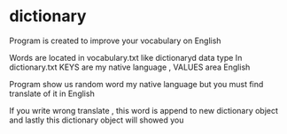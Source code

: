 # dictionary
Program is created to improve your vocabulary on English

Words are located in vocabulary.txt like dictionaryd data type
In dictionary.txt KEYS are my native language , VALUES area English

Program show us random word my native language but you must find translate of it in English

If you write wrong translate , this word is append to new dictionary object and lastly this dictionary object will showed you
